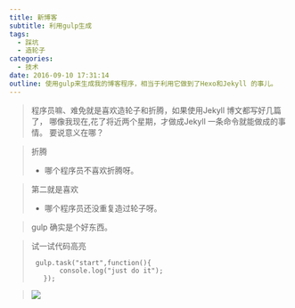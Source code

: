 ```yaml
---
title: 新博客
subtitle: 利用gulp生成
tags:
  - 踩坑
  - 造轮子
categories:
  - 技术
date: 2016-09-10 17:31:14
outline: 使用gulp来生成我的博客程序，相当于利用它做到了Hexo和Jekyll 的事儿。
---
```



> 程序员嘛、难免就是喜欢造轮子和折腾，如果使用Jekyll 博文都写好几篇了，
  哪像我现在,花了将近两个星期，才做成Jekyll 一条命令就能做成的事情。
  要说意义在哪？
  
>  折腾
> - 哪个程序员不喜欢折腾呀。
  
>  第二就是喜欢
> - 哪个程序员还没重复造过轮子呀。

> gulp 确实是个好东西。

> 试一试代码高亮
> ```
>  gulp.task("start",function(){
>        console.log("just do it");
>    });
> ```

>![](/images/pic_hd.jpg)